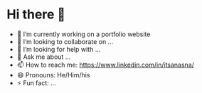 # Hi there 👋

- 🔭 I’m currently working on a portfolio website
- 👯 I’m looking to collaborate on ...
- 🤔 I’m looking for help with ...
- 💬 Ask me about ...
- 📫 How to reach me: https://www.linkedin.com/in/itsanasna/
- 😄 Pronouns: He/Him/his
- ⚡ Fun fact: ...
